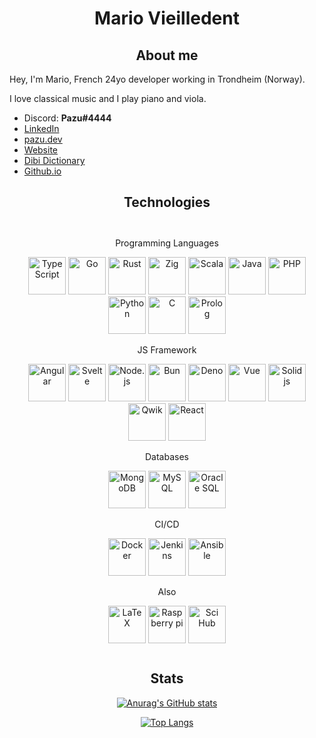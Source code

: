 <h1 align="center">Mario Vieilledent</h1>

<h2 align="center">About me</h2>

Hey, I'm Mario, French 24yo developer working in Trondheim (Norway).

I love classical music and I play piano and viola.

- Discord: **Pazu#4444**
- [LinkedIn](https://www.linkedin.com/in/mario-vieilledent)
- [pazu.dev](https://www.pazu.dev/)
- [Website](https://www.appirka.com/)
- [Dibi Dictionary](https://dibi-dictionary.onrender.com/)
- [Github.io](https://mariovieilledent.github.io/)

<h2 align="center">Technologies</h2>

<div align="center" style="padding: 12px; margin-bottom: 12px;">

Programming Languages

<img width="60px" title="TypeScript" src="https://cdn.jsdelivr.net/gh/devicons/devicon/icons/typescript/typescript-original.svg" />
<img width="60px" title="Go" src="https://cdn.jsdelivr.net/gh/devicons/devicon/icons/go/go-original-wordmark.svg" />
<img width="60px" title="Rust" src="https://www.rust-lang.org/logos/rust-logo-512x512.png" />
<img width="60px" title="Zig" src="https://cdn.jsdelivr.net/gh/devicons/devicon/icons/zig/zig-original.svg" />
<img width="60px" title="Scala" src="https://cdn.jsdelivr.net/gh/devicons/devicon/icons/scala/scala-original.svg" />
<img width="60px" title="Java" src="https://cdn.jsdelivr.net/gh/devicons/devicon/icons/java/java-original-wordmark.svg" />
<img width="60px" title="PHP" src="https://cdn.jsdelivr.net/gh/devicons/devicon/icons/php/php-original.svg" />
<img width="60px" title="Python" src="https://cdn.jsdelivr.net/gh/devicons/devicon/icons/python/python-original.svg" />
<img width="60px" title="C" src="https://cdn.jsdelivr.net/gh/devicons/devicon/icons/c/c-original.svg" />
<img width="60px" title="Prolog" src="https://avatars.githubusercontent.com/u/6884283?s=280&v=4" />

JS Framework

<img width="60px" title="Angular" src="https://cdn.jsdelivr.net/gh/devicons/devicon/icons/angularjs/angularjs-original.svg" />
<img width="60px" title="Svelte" src="https://cdn.jsdelivr.net/gh/devicons/devicon/icons/svelte/svelte-original.svg" />
<img width="60px" title="Node.js" src="https://cdn.jsdelivr.net/gh/devicons/devicon/icons/nodejs/nodejs-original.svg" />
<img width="60px" title="Bun" src="https://seeklogo.com/images/B/bun-logo-A876328A1F-seeklogo.com.png" />
<img width="60px" title="Deno" src="https://upload.wikimedia.org/wikipedia/commons/thumb/e/e8/Deno_2021.svg/800px-Deno_2021.svg.png" />
<img width="60px" title="Vue" src="https://cdn.jsdelivr.net/gh/devicons/devicon/icons/vuejs/vuejs-original.svg" />
<img width="60px" title="Solid js" src="https://www.solidjs.com/img/logo/without-wordmark/logo.png" />
<img width="60px" title="Qwik" src="https://seeklogo.com/images/Q/qwik-icon-logo-48EC4793C2-seeklogo.com.png" />
<img width="60px" title="React" src="https://cdn.jsdelivr.net/gh/devicons/devicon/icons/react/react-original.svg" />

Databases

<img width="60px" title="MongoDB" src="https://cdn.jsdelivr.net/gh/devicons/devicon/icons/mongodb/mongodb-original-wordmark.svg" />
<img width="60px" title="MySQL" src="https://cdn.jsdelivr.net/gh/devicons/devicon/icons/mysql/mysql-original-wordmark.svg" />
<img width="60px" title="Oracle SQL" src="https://cdn.jsdelivr.net/gh/devicons/devicon/icons/oracle/oracle-original.svg" />

CI/CD

<img width="60px" title="Docker" src="https://cdn.jsdelivr.net/gh/devicons/devicon/icons/docker/docker-original.svg" />
<img width="60px" title="Jenkins" src="https://cdn.jsdelivr.net/gh/devicons/devicon/icons/jenkins/jenkins-original.svg" />
<img width="60px" title="Ansible" src="https://logos-download.com/wp-content/uploads/2016/10/Ansible_logo.png" />

Also

<img width="60px" title="LaTeX" src="https://cdn.icon-icons.com/icons2/2667/PNG/512/folder_latex_tex_icon_161289.png" />
<img width="60px" title="Raspberry pi" src="https://cdn.jsdelivr.net/gh/devicons/devicon/icons/raspberrypi/raspberrypi-original.svg" />
<img width="60px" title="Sci Hub" src="https://upload.wikimedia.org/wikipedia/fr/c/c4/Sci-Hub_logo.png" />

</div>

<h2 align="center">Stats</h2>

<div align="center">

  [![Anurag's GitHub stats](https://github-readme-stats.vercel.app/api?username=MarioVieilledent&theme=merko)](https://github.com/anuraghazra/github-readme-stats)
  
  [![Top Langs](https://github-readme-stats.vercel.app/api/top-langs/?username=MarioVieilledent&theme=merko&layout=pie&hide=HTML,SCSS,CSS,Less&langs_count=24)](https://github.com/anuraghazra/github-readme-stats)
  
  <!-- ![TopLangs](https://github-readme-stats.vercel.app/api/top-langs/?username=MarioVieilledent&layout=compact&langs_count=10&theme=github_dark&hide=less,html,css,scss,batchfile,procfile) -->
  
  <!-- ![GitHubStats](https://github-readme-stats.vercel.app/api?username=MarioVieilledent&show_icons=true&theme=github_dark&include_all_commits=true) -->
  
</div>
